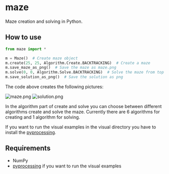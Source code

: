 # maze
Maze creation and solving in Python.

## How to use
```python
from maze import *

m = Maze()  # Create maze object
m.create(25, 25, Algorithm.Create.BACKTRACKING)  # Create a maze
m.save_maze_as_png()  # Save the maze as maze.png
m.solve(0, 0, Algorithm.Solve.BACKTRACKING)  # Solve the maze from top left to bottom right
m.save_solution_as_png()  # Save the solution as png
```
The code above creates the following pictures:

![maze.png](https://raw.githubusercontent.com/jsmolka/maze/master/example/maze.png) ![solution.png](https://raw.githubusercontent.com/jsmolka/maze/master/example/solution.png)

In the algorithm part of create and solve you can choose between different algorithms create and solve the maze. Currently there are 6 algorithms for creating and 1 algorithm for solving.

If you want to run the visual examples in the visual directory you have to install the [pyprocessing](https://github.com/jsmolka/pyprocessing).

## Requirements
- NumPy
- [pyprocessing](https://github.com/jsmolka/pyprocessing) if you want to run the visual examples